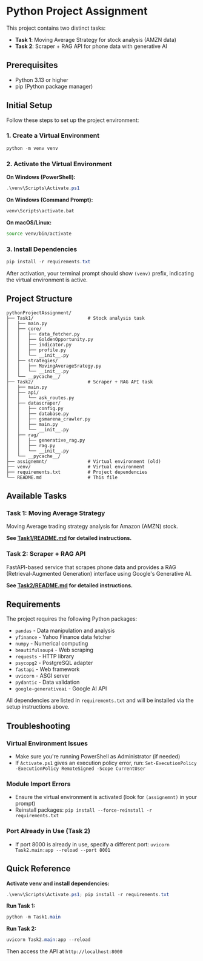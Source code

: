 # Python Project Assignment

This project contains two distinct tasks:
- **Task 1**: Moving Average Strategy for stock analysis (AMZN data)
- **Task 2**: Scraper + RAG API for phone data with generative AI

## Prerequisites

- Python 3.13 or higher
- pip (Python package manager)

## Initial Setup

Follow these steps to set up the project environment:

### 1. Create a Virtual Environment

```powershell
python -m venv venv
```

### 2. Activate the Virtual Environment

**On Windows (PowerShell):**
```powershell
.\venv\Scripts\Activate.ps1
```

**On Windows (Command Prompt):**
```cmd
venv\Scripts\activate.bat
```

**On macOS/Linux:**
```bash
source venv/bin/activate
```

### 3. Install Dependencies

```powershell
pip install -r requirements.txt
```

After activation, your terminal prompt should show `(venv)` prefix, indicating the virtual environment is active.

## Project Structure

```
pythonProjectAssignment/
├── Task1/                    # Stock analysis task
│   ├── main.py
│   ├── core/
│   │   ├── data_fetcher.py
│   │   ├── GoldenOpportunity.py
│   │   ├── indicator.py
│   │   ├── profile.py
│   │   └── __init__.py
│   ├── strategies/
│   │   ├── MovingAverageSrategy.py
│   │   └── __init__.py
│   └── __pycache__/
├── Task2/                    # Scraper + RAG API task
│   ├── main.py
│   ├── api/
│   │   └── ask_routes.py
│   ├── datascraper/
│   │   ├── config.py
│   │   ├── database.py
│   │   ├── gsmarena_crawler.py
│   │   ├── main.py
│   │   └── __init__.py
│   ├── rag/
│   │   ├── generative_rag.py
│   │   ├── rag.py
│   │   └── __init__.py
│   └── __pycache__/
├── assignemnt/               # Virtual environment (old)
├── venv/                     # Virtual environment
├── requirements.txt          # Project dependencies
└── README.md                 # This file
```

## Available Tasks

### Task 1: Moving Average Strategy

Moving Average trading strategy analysis for Amazon (AMZN) stock.

**See [Task1/README.md](Task1/README.md) for detailed instructions.**

### Task 2: Scraper + RAG API

FastAPI-based service that scrapes phone data and provides a RAG (Retrieval-Augmented Generation) interface using Google's Generative AI.

**See [Task2/README.md](Task2/README.md) for detailed instructions.**

## Requirements

The project requires the following Python packages:

- `pandas` - Data manipulation and analysis
- `yfinance` - Yahoo Finance data fetcher
- `numpy` - Numerical computing
- `beautifulsoup4` - Web scraping
- `requests` - HTTP library
- `psycopg2` - PostgreSQL adapter
- `fastapi` - Web framework
- `uvicorn` - ASGI server
- `pydantic` - Data validation
- `google-generativeai` - Google AI API

All dependencies are listed in `requirements.txt` and will be installed via the setup instructions above.

## Troubleshooting

### Virtual Environment Issues
- Make sure you're running PowerShell as Administrator (if needed)
- If `Activate.ps1` gives an execution policy error, run: `Set-ExecutionPolicy -ExecutionPolicy RemoteSigned -Scope CurrentUser`

### Module Import Errors
- Ensure the virtual environment is activated (look for `(assignemnt)` in your prompt)
- Reinstall packages: `pip install --force-reinstall -r requirements.txt`

### Port Already in Use (Task 2)
- If port 8000 is already in use, specify a different port: `uvicorn Task2.main:app --reload --port 8001`

## Quick Reference

**Activate venv and install dependencies:**
```powershell
.\venv\Scripts\Activate.ps1; pip install -r requirements.txt
```

**Run Task 1:**
```powershell
python -m Task1.main
```

**Run Task 2:**
```powershell
uvicorn Task2.main:app --reload
```

Then access the API at `http://localhost:8000`
#